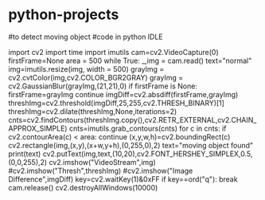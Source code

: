 # python-projects
#to detect moving object
#code in python IDLE

import cv2
import time
import imutils
cam=cv2.VideoCapture(0)
firstFrame=None
area = 500
while True:
    _,img = cam.read()
    text="normal"
    img=imutils.resize(img, width = 500)
    grayImg = cv2.cvtColor(img,cv2.COLOR_BGR2GRAY)
    grayImg = cv2.GaussianBlur(grayImg,(21,21),0)
    if firstFrame is None:
                        firstFrame=grayImg
                        continue
    imgDiff=cv2.absdiff(firstFrame,grayImg)
    threshImg=cv2.threshold(imgDiff,25,255,cv2.THRESH_BINARY)[1]
    threshImg=cv2.dilate(threshImg,None,iterations=2)
    cnts=cv2.findContours(threshImg.copy(),cv2.RETR_EXTERNAL,cv2.CHAIN_APPROX_SIMPLE)
    cnts=imutils.grab_contours(cnts)
    for c in cnts:
                    if cv2.contourArea(c) < area:
                                continue
                    (x,y,w,h)=cv2.boundingRect(c)
                    cv2.rectangle(img,(x,y),(x+w,y+h),(0,255,0),2)
                    text="moving object found"
                    print(text)
    cv2.putText(img,text,(10,20),cv2.FONT_HERSHEY_SIMPLEX,0.5,(0,0,255),2)
    cv2.imshow("VideoStream",img)
    #cv2.imshow("Thresh",threshImg)
    #cv2.imshow("Image Difference",imgDiff)
    key=cv2.waitKey(1)&0xFF
    if key==ord("q"):
                     break
cam.release()
cv2.destroyAllWindows(10000)
                   
